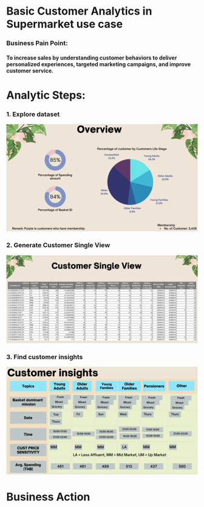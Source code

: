 # Basic Customer Analytics in Supermarket use case
### Business Pain Point:
#### To increase sales by understanding customer behaviors to deliver personalized experiences, targeted marketing campaigns, and improve customer service.
# Analytic Steps:
### 1. Explore dataset
![Overview](https://github.com/ChampAnuwat/MADT-8101-Seminar-in-Customer-Analytics/blob/main/2.%20Basic%20Customer%20Analytics/Overview_Data.png)
### 2. Generate Customer Single View
![Single View](https://github.com/ChampAnuwat/MADT-8101-Seminar-in-Customer-Analytics/blob/main/2.%20Basic%20Customer%20Analytics/Customer_Single_View.png)
### 3. Find customer insights
![Insight](https://github.com/ChampAnuwat/MADT-8101-Seminar-in-Customer-Analytics/blob/main/2.%20Basic%20Customer%20Analytics/Customer_Insight.png)
# Business Action
